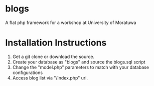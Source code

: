 blogs
=====

A flat php framework for a workshop at University of Moratuwa

Installation Instructions
========================

1. Get a git clone or download the source.
2. Create your database as "blogs" and source the blogs.sql script
4. Change the "model.php" parameters to match with your database configurations
6. Access blog list via "<hosted url>/index.php" url.
